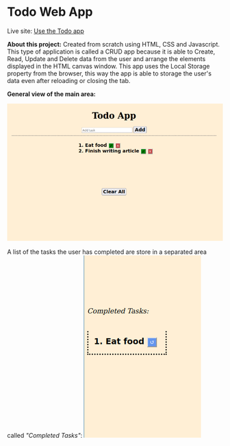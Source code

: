# Todo Web App

Live site: [Use the Todo app](https://javierdebug.github.io/To-do-App/)
&nbsp;

**About this project:** Created from scratch using HTML, CSS and Javascript. This type of application is called a CRUD app because it is able to Create, Read, Update and Delete data from the user and arrange the elements displayed in the HTML canvas window. 
This app uses the Local Storage property from the browser, this way the app is able to storage the user's data even after reloading or closing the tab.
&nbsp;

**General view of the main area:**

![Screenshot Image](/images/website-general-area-screenshot.png)

A list of the tasks the user has completed are store in a separated area called _"Completed Tasks"_:
![Screenshot Image](/images/complete-tasks-list-screenshot.png)